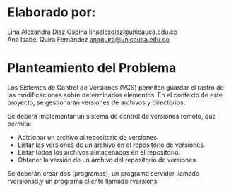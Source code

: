 # Elaborado por:    
Lina Alexandra Diaz Ospina <linaalexdiaz@unicauca.edu.co>  
Ana Isabel Quira Fernández <anaquira@unicauca.edu.co>

# Planteamiento del Problema
Los Sistemas de Control de Versiones (VCS) permiten guardar el rastro de las modificaciones sobre determinados elementos. En el contexto de este proyecto, se gestionarán versiones de archivos y directorios.

Se deberá implementar un sistema de control de versiones remoto, que permita:  
- Adicionar un archivo al repositorio de versiones.
- Listar las versiones de un archivo en el repositorio de versiones.
- Listar todos los archivos almacenados en el repositorio.
- Obtener la versión de un archivo del repositorio de versiones.

Se deberán crear dos (programas), un programa servidor llamado rversionsd,y un programa cliente llamado rversions.
